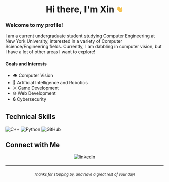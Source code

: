 <div align = "center">

# Hi there, I'm Xin <img src="https://github.com/XinRC/XinRC/blob/main/assets/Hi.gif" width="22px">

</div> 

### Welcome to my profile! 

I am a current undergraduate student studying Computer Engineering at New York University, interested in a variety of Computer Science/Engineering fields. Currently, I am dabbling in computer vision, but I have a lot of other areas I want to explore!

####  Goals and Interests 
- 👁️ Computer Vision
- 🤖 Artificial Intelligence and Robotics
- ⚔️ Game Development
- 🌐 Web Development
- 🔒 Cybersecurity

## Technical Skills

![C++](https://img.shields.io/badge/c++-%2300599C.svg?style=for-the-badge&logo=c%2B%2B&logoColor=white) 
![Python](https://camo.githubusercontent.com/f6d39a55be34de54531e26f24fc720b845f638fdbfeb8a697d381bcb66146b1c/68747470733a2f2f696d672e736869656c64732e696f2f7374617469632f76313f7374796c653d666f722d7468652d6261646765266d6573736167653d507974686f6e26636f6c6f723d333737364142266c6f676f3d507974686f6e266c6f676f436f6c6f723d464646464646266c6162656c3d)
![GitHub](https://img.shields.io/badge/github-%23121011.svg?style=for-the-badge&logo=github&logoColor=white)

## Connect with Me

<p align="center">
<a href="https://www.linkedin.com/in/xinrc/" target="_blank">
<img src=https://img.shields.io/badge/linkedin-%231E77B5.svg?&style=for-the-badge&logo=linkedin&logoColor=white alt=linkedin style="margin-bottom: 5px;" />
</a>
</p>
  
---

<div align = "center">

<sub> *Thanks for stopping by, and have a great rest of your day!* </sub> 

</div>

<!-- 
![OpenCV](https://camo.githubusercontent.com/3e32487dbb93c5678bb38cf547bf226cbeeed1960bd7d2c65bbedf42e11a05f5/68747470733a2f2f696d672e736869656c64732e696f2f7374617469632f76313f7374796c653d666f722d7468652d6261646765266d6573736167653d4f70656e435626636f6c6f723d354333454538266c6f676f3d4f70656e4356266c6f676f436f6c6f723d464646464646266c6162656c3d)

-->
